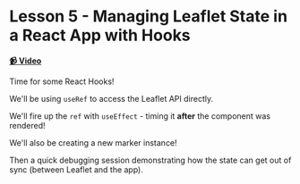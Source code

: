 # Lesson 5 - Managing Leaflet State in a React App with Hooks

**[📹 Video](https://egghead.io/lessons/egghead-lesson-5---managing-leaflet-state-in-a-react-app-with-hooks)**

Time for some React Hooks!

We'll be using `useRef` to access the Leaflet API directly.

We'll fire up the `ref` with `useEffect` - timing it **after** the component was rendered!

We'll also be creating a new marker instance!

Then a quick debugging session demonstrating how the state can get out of sync (between Leaflet and the app).
